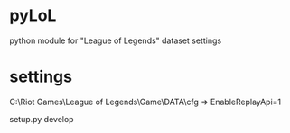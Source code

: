 # pyLoL
python module for "League of Legends" dataset settings 

# settings

  C:\Riot Games\League of Legends\Game\DATA\cfg => EnableReplayApi=1

<command>
  setup.py develop
